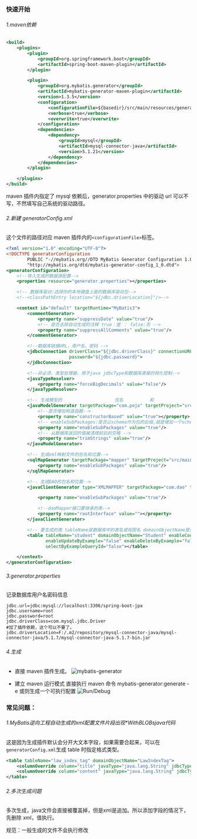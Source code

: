 ### 快速开始

###### 1.maven依赖

```xml
<build>
    <plugins>
        <plugin>
            <groupId>org.springframework.boot</groupId>
            <artifactId>spring-boot-maven-plugin</artifactId>
        </plugin>

        <plugin>
            <groupId>org.mybatis.generator</groupId>
            <artifactId>mybatis-generator-maven-plugin</artifactId>
            <version>1.3.5</version>
            <configuration>
                <configurationFile>${basedir}/src/main/resources/generatorConfig.xml</configurationFile>
                <verbose>true</verbose>
                <overwrite>true</overwrite>
            </configuration>
            <dependencies>
                <dependency>
                    <groupId>mysql</groupId>
                    <artifactId>mysql-connector-java</artifactId>
                    <version>5.1.21</version>
                </dependency>
            </dependencies>
        </plugin>

    </plugins>
</build>
```

maven 插件内指定了 mysql 依赖后，generator.properties 中的驱动 url 可以不写，不然填写自己系统的驱动路径。

###### 2.新建 generatorConfig.xml

这个文件的路径对应 maven 插件内的`<configurationFile>`标签。

```xml
<?xml version="1.0" encoding="UTF-8"?>
<!DOCTYPE generatorConfiguration
        PUBLIC "-//mybatis.org//DTD MyBatis Generator Configuration 1.0//EN"
        "http://mybatis.org/dtd/mybatis-generator-config_1_0.dtd">
<generatorConfiguration>
    <!--导入生成的数据源配置-->
    <properties resource="generator.properties"></properties>

    <!-- 数据库驱动:选择你的本地硬盘上面的数据库驱动包-->
    <!--<classPathEntry location="${jdbc.driverLocation}"/>-->

    <context id="default" targetRuntime="MyBatis3">
        <commentGenerator>
            <property name="suppressDate" value="true"/>
            <!-- 是否去除自动生成的注释 true：是 ： false:否 -->
            <property name="suppressAllComments" value="true"/>
        </commentGenerator>

        <!--数据库链接URL，用户名、密码 -->
        <jdbcConnection driverClass="${jdbc.driverClass}" connectionURL="${jdbc.url}" userId="${jdbc.username}"
                        password="${jdbc.password}">
        </jdbcConnection>

        <!--非必须，类型处理器，用于java jdbcType和数据库直接的转化控制-->
        <javaTypeResolver>
            <property name="forceBigDecimals" value="false"/>
        </javaTypeResolver>

        <!-- 生成模型的                    包名          和                          包位置-->
        <javaModelGenerator targetPackage="com.pojo" targetProject="src/main/java">
            <!--是否增加构造函数-->
            <property name="constructorBased" value="true"></property>
            <!-- enableSubPackages:是否让schema作为包的后缀,就是增加一个schemaName的包-->
            <property name="enableSubPackages" value="true"/>
            <!-- 从数据库返回的值被清理前后的空格 -->
            <property name="trimStrings" value="true"/>
        </javaModelGenerator>

        <!-- 生成xml映射文件的包名和位置-->
        <sqlMapGenerator targetPackage="mapper" targetProject="src/main/resources">
            <property name="enableSubPackages" value="true"/>
        </sqlMapGenerator>

        <!-- 生成DAO的包名和位置-->
        <javaClientGenerator type="XMLMAPPER" targetPackage="com.dao" targetProject="src/main/java">

            <property name="enableSubPackages" value="true"/>

            <!--daoMapper接口要继承的类-->
            <property name="rootInterface" value=""></property>
        </javaClientGenerator>

        <!-- 要生成的表 tableName是数据库中的表名或视图名 domainObjectName是实体类名-->
        <table tableName="student" domainObjectName="Student" enableCountByExample="false"
               enableUpdateByExample="false" enableDeleteByExample="false" enableSelectByExample="false"
               selectByExampleQueryId="false"></table>

    </context>
</generatorConfiguration>

```

###### 3.generator.properties

记录数据库用户名密码信息

```properties
jdbc.url=jdbc:mysql://localhost:3306/spring-boot-jpa
jdbc.username=root
jdbc.password=root
jdbc.driverClass=com.mysql.jdbc.Driver
#加了插件依赖，这个可以不要了。
jdbc.driverLocation=F:/.m2/repository/mysql-connector-java/mysql-connector-java/5.1.7/mysql-connector-java-5.1.7-bin.jar
```

###### 4.生成

- 直接 maven 插件生成。
  ![mybatis-generator](F:\hexo\vuepress\docs\.vuepress\picBak\1557975447856.png)

- 建立 maven 运行模式
  直接执行 maven 命令 mybatis-generator:generate -e
  或则生成一个可执行配置
  ![Run/Debug](F:\hexo\vuepress\docs\.vuepress\picBak\1557975716580.png)



### 常见问题：

###### 1.MyBatis逆向工程自动生成的xml配置文件片段出现*WithBLOBsjava代码

这是因为生成插件默认会分开大文本字段，如果需要合起来，可以在`generatorConfig.xml`生成 table 时指定格式类型。

```xml
<table tableName="law_index_tag" domainObjectName="LawIndexTag">
    <columnOverride column="title" javaType="java.lang.String" jdbcType="VARCHAR" />
    <columnOverride column="content" javaType="java.lang.String" jdbcType="VARCHAR" /> 
</table>
```

###### 2.多次生成问题

多次生成，java文件会直接被覆盖掉，但是xml是追加。所以添加字段的情况下，先删除 xml，值执行。

规范：一般生成的文件不会执行修改